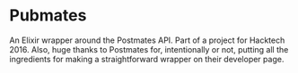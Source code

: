# Pubmates
An Elixir wrapper around the Postmates API. Part of a project for Hacktech 2016.
Also, huge thanks to Postmates for, intentionally or not, putting all the ingredients for making a straightforward wrapper on their developer page.
